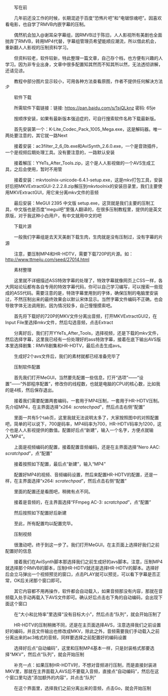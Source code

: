　　写在前

　　几年前还没工作的时候，长期混迹于百度“恐怖片吧”和“电锯惊魂吧”。因喜欢看电影，也自学了RMVB内嵌字幕的压制。

　　偶然机会加入@谢耳朵字幕组，因RMVB过于陈旧，人人影视所有美剧也全面抛弃了RMVB，转用MP4代替，字幕组管理员希望能顺应潮流，所以借此机会，重新翻人人影视的压制资料学习。

　　但资料较老，软件较新，特此整理一篇文章，自己存个档，也方便有兴趣的人学习。因为非专业出身，文章中很多配置知其然而不知其所以然，无法透彻讲解，还请见谅。

　　教程中部分图片显示较小，可用各种方法查看原图，作者不提供任何解决方法 :P

　　软件下载

　　所需软件下载链接：链接: https://pan.baidu.com/s/1sjQLknz 密码: 65je

　　按顺序安装，如果有最新版本强迫症的，可自行搜索软件名称下载最新版。

　　首先安装第一个：K-Lite_Codec_Pack_1005_Mega.exe，这是解码器。唯一两处要注意的，其它就一路Next



　　接着安装：ac3filter_2_6_0b.exe和AviSynth_2.6.0.exe，一个是音效插件，一个是视频后期处理工具。没有要注意的，一路默认安装

　　接着解压：YYeTs_After_Tools.zip，这个是人人影视做的一个AVS生成工具，之后会使用，暂时不用管

　　接着安装：mkvtoolnix-unicode-6.4.1-setup.exe，这是mkv打包工具，安装好后把MKVExtractGUI-2.2.2.8.zip解压到mkvtoolnix的安装目录里，我们主要使用MKVExtractGUI，用它来分离mkv文件的音频

　　最后安装：MeGUI 2395 中文版 setup.exe，这货就是我们主要的压制工具，中文版也是百度“megui吧”里强人翻译的，在很多压制教程里，提供的是英文原版，对于我这种小白用户，有中文就用中文的吧

　　下载片源

　　一般我们字幕组是去天天美剧下载生肉，生肉就是没有压制过，没有字幕的片源

　　注意，要压制MP4和HR-HDTV，需要下载720P的片源。如：http://www.ttmeiju.com/seed/27014.html

　　素材整理

　　这里就不详细描述ASS特效字幕的处理了，特效字幕就像网页上CSS一样，各大网站论坛都有各自专用的特效字幕代码，你可以自己学习编写，可以搜索一些现成的ASS代码。需要注意的是，特效字幕里用到的字体，确保压制的电脑里安装过，不然压制出来的最终效果会以默认宋体显示。当然字幕文件编码不正确，也会导致字体无法调用到，因为情况较多，自己慢慢摸索吧。

　　首先将下载好的720P的MKV文件分离出音频，打开MKVExtractGUI2，在Input File里选择mkv文件，然后勾选音频，点击Extract



　　分离好后，我们打开YYeTs_After_Tools，选择视频，还是下载的mkv文件，然后选择字幕，这里我已经有一份处理好的ass特效字幕，接着在底下输出AVS版本里选择剧集：RMVB剧集和HR-HDTV，最后点击生成avs。



　　生成好2个avs文件后，我们的素材就都已经准备完毕了

　　压制软件配置

　　首先我们打开MeGUI，当然要先配置一些信息，打开“选项”——“设置”——“外部程序配置”，修改你的线程数，也就是电脑的CPU的核心数，比如我的是4核，然后保存退出。



　　接着我们需要配置两套编码，一套用于MP4压制，一套用于HR-HDTV压制。先介绍MP4，在主界面选择“x264: *scratechpad*”，然后点击右侧“配置”



　　里面一共有5个tab页，这里我就无法说明太多了，大家按照图中的对照配置吧，简单的可以说下，700是码率，MP4码率为700，HR-HDTV码率为1200，这个也是人人影视提供的数值。配置好后点“新建”，输入一个名字，方便点就输入“MP4”。



　　上面是视频编码的配置，接着配置音频编码，还是在主界面选择“Nero AAC: *scratchpad*”，点“配置”



　　接着按照如下配置，最后点“新建”，输入“MP4”



　　配置好MP4的视频、音频编码设置，然后来配置HR-HDTV的配置，还是一样，在主界面选择“x264: *scratechpad*”，然后点击右侧“配置”



　　里面的配置还是看图吧，稍微有点不同。



　　接着是音频的，在主界面选择“FFmpeg AC-3: *scratchpad*”，点“配置”



　　然后按照如下配置好后新建



　　至此，所有配置均以配置完毕。

　　压制视频

　　很激动吧，终于到这一步了。我们打开MeGUI，在主页面上选择好我们之前配置好的信息



　　接着我们在AviSynth脚本那选择我们之前生成好的avs脚本。注意，压制MP4就选择那个RMVB的脚本，压制HR-HDTV就还是选择HR-HDTV的脚本。选择好后会立马弹出一个视频预览的窗口，点击PLAY就可以预览，可以看下字幕是否正常，OK后关闭那个窗口即可。



　　其它内容都不用再操作，软件都会自动载入，如果音频那没有内容，那就在音频载入处手动再载入下AVS文件即可。确认好后点击右下角的自动编码，会出现下面这个窗口



　　在“大小和比特率”里选择“没有目标大小”，然后点击“队列”，就会开始压制了



　　HR-HDTV的压制稍微不同，还是在主页面选择AVS，注意选择我们之前设置好的编码，并且文件输出也修改成MKV，除此之外，音频需要我们手动载入之前分离出来的ac3格式的音频，同样要选择之前配置好的编码设置



　　选择好后点“自动编码”，这里和压制MP4基本一样，只是封装格式那要选择“MKV”，然后点“队列”，就会开始压制



　　补充一点：如果压制HR-HDTV时，不想对音频进行压制，而是直接封装进MKV里，那就在主界面载入AVS后不要载入音频，直接点“自动编码”，然后在这个窗口里勾选“添加额外的内容”，并点击“队列”



　　在这个界面里，选择我们之前分离出来的音频，点击Go，就会开始压制

